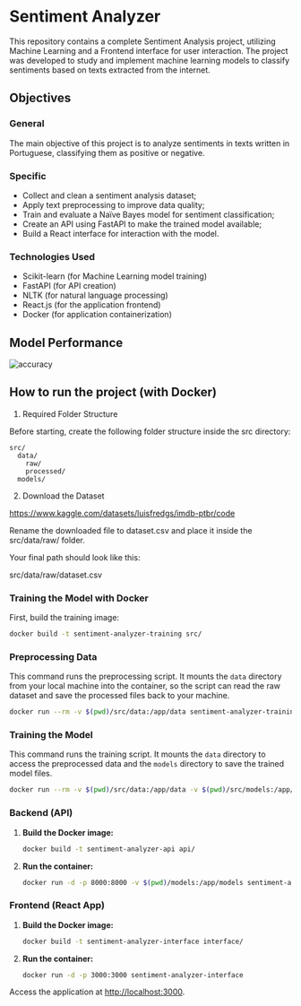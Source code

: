 # Sentiment Analyzer

This repository contains a complete Sentiment Analysis project, utilizing Machine Learning and a Frontend interface for user interaction. The project was developed to study and implement machine learning models to classify sentiments based on texts extracted from the internet.

## Objectives

### General

The main objective of this project is to analyze sentiments in texts written in Portuguese, classifying them as positive or negative.

### Specific

* Collect and clean a sentiment analysis dataset;
* Apply text preprocessing to improve data quality;
* Train and evaluate a Naïve Bayes model for sentiment classification;
* Create an API using FastAPI to make the trained model available;
* Build a React interface for interaction with the model.

### Technologies Used

* Scikit-learn (for Machine Learning model training)
* FastAPI (for API creation)
* NLTK (for natural language processing)
* React.js (for the application frontend)
* Docker (for application containerization)

## Model Performance

![accuracy](https://github.com/user-attachments/assets/5f1a847c-dfe5-42ac-be4d-c64fe822b89f)

## How to run the project (with Docker)

1. Required Folder Structure

Before starting, create the following folder structure inside the src directory:

```
src/
  data/
    raw/
    processed/
  models/
```

2. Download the Dataset

https://www.kaggle.com/datasets/luisfredgs/imdb-ptbr/code

Rename the downloaded file to dataset.csv and place it inside the src/data/raw/ folder.

Your final path should look like this:

src/data/raw/dataset.csv

### Training the Model with Docker

First, build the training image:

```bash
docker build -t sentiment-analyzer-training src/
```

### Preprocessing Data

This command runs the preprocessing script. It mounts the `data` directory from your local machine into the container, so the script can read the raw dataset and save the processed files back to your machine.

```bash
docker run --rm -v $(pwd)/src/data:/app/data sentiment-analyzer-training preprocessing.py
```

### Training the Model

This command runs the training script. It mounts the `data` directory to access the preprocessed data and the `models` directory to save the trained model files.

```bash
docker run --rm -v $(pwd)/src/data:/app/data -v $(pwd)/src/models:/app/models sentiment-analyzer-training train.py
```

### Backend (API)

1.  **Build the Docker image:**
    ```bash
    docker build -t sentiment-analyzer-api api/
    ```

2.  **Run the container:**
    ```bash
    docker run -d -p 8000:8000 -v $(pwd)/models:/app/models sentiment-analyzer-api
    ```

### Frontend (React App)

1.  **Build the Docker image:**
    ```bash
    docker build -t sentiment-analyzer-interface interface/
    ```

2.  **Run the container:**
    ```bash
    docker run -d -p 3000:3000 sentiment-analyzer-interface
    ```

Access the application at [http://localhost:3000](http://localhost:3000).
